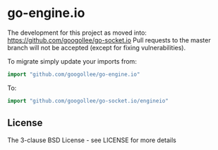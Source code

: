 # go-engine.io

The development for this project as moved into: https://github.com/googollee/go-socket.io Pull requests to the master branch will not be accepted (except for fixing vulnerabilities).

To migrate simply update your imports from:

```go
import "github.com/googollee/go-engine.io"
```

To:

```go
import "github.com/googollee/go-socket.io/engineio"
```

## License

The 3-clause BSD License  - see LICENSE for more details
